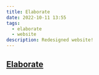 ```yaml
---
title: Elaborate
date: 2022-10-11 13:55
tags:
  - elaborate
  - website
description: Redesigned website!
---
```

## [Elaborate](https://elaborate.carlgaspar.com)